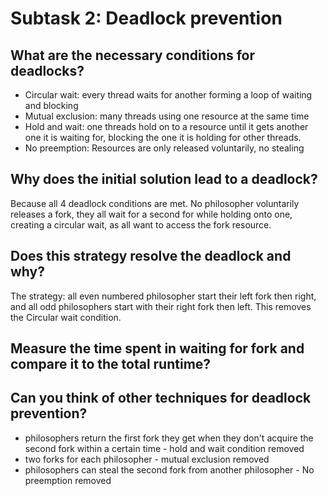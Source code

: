 # Subtask 2: Deadlock prevention
## What are the necessary conditions for deadlocks?
- Circular wait: every thread waits for another forming a loop of waiting and blocking
- Mutual exclusion: many threads using one resource at the same time
- Hold and wait: one threads hold on to a resource until it gets another one it is waiting for, blocking the one it is holding for other threads.
- No preemption: Resources are only released voluntarily, no stealing
## Why does the initial solution lead to a deadlock?
  Because all 4 deadlock conditions are met. No philosopher voluntarily releases a fork, they all wait for a second for while holding onto one, creating a circular wait, as all want to access the fork resource.
## Does this strategy resolve the deadlock and why?
  The strategy: all even numbered philosopher start their left fork then right, and all odd philosophers start with their right fork then left. This removes the Circular wait condition.
## Measure the time spent in waiting for fork and compare it to the total runtime?
  
## Can you think of other techniques for deadlock prevention?
- philosophers return the first fork they get when they don't acquire the second fork within a certain time - hold and wait condition removed
- two forks for each philosopher - mutual exclusion removed
- philosophers can steal the second fork from another philosopher - No preemption removed


  
  